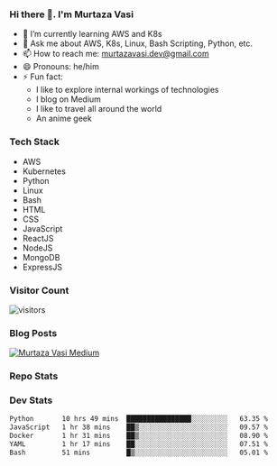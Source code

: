 ### Hi there 👋. I'm Murtaza Vasi

- 🌱 I’m currently learning AWS and K8s
- 💬 Ask me about AWS, K8s, Linux, Bash Scripting, Python, etc.
- 📫 How to reach me: murtazavasi.dev@gmail.com
- 😄 Pronouns: he/him
- ⚡ Fun fact:
  - I like to explore internal workings of technologies
  - I blog on Medium
  - I like to travel all around the world
  - An anime geek

### Tech Stack

- AWS
- Kubernetes
- Python
- Linux
- Bash
- HTML
- CSS
- JavaScript
- ReactJS
- NodeJS
- MongoDB
- ExpressJS

### Visitor Count

![visitors](https://visitor-badge.glitch.me/badge?page_id=murtazavasi.visitor-badge&left_color=green&right_color=red)

### Blog Posts

[![Murtaza Vasi Medium](https://github-readme-medium.vercel.app/?username=murtazavasi.dev&limit=3)](https://medium.com/@murtazavasi.dev)

### Repo Stats

### Dev Stats

<!--START_SECTION:waka-->

```txt
Python       10 hrs 49 mins  ████████████████░░░░░░░░░   63.35 %
JavaScript   1 hr 38 mins    ██▒░░░░░░░░░░░░░░░░░░░░░░   09.57 %
Docker       1 hr 31 mins    ██▒░░░░░░░░░░░░░░░░░░░░░░   08.90 %
YAML         1 hr 17 mins    ██░░░░░░░░░░░░░░░░░░░░░░░   07.51 %
Bash         51 mins         █▒░░░░░░░░░░░░░░░░░░░░░░░   05.01 %
```

<!--END_SECTION:waka-->
